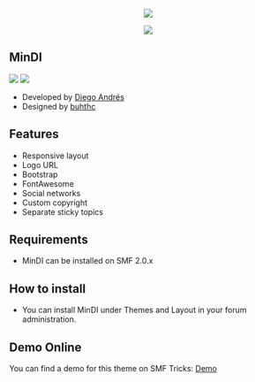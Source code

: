  <p align="center">
    <img src="https://smftricks.com/logos/logo.png">
 </p>
  <p align="center">
    <img src="https://custom.simplemachines.org/index.php?action=download;theme=2734;attach=226069;image">
 </p>
 
 ## MinDI
<img src="https://img.shields.io/badge/SMF-2.0-996ee1?style=flat-square"> <img src="https://img.shields.io/badge/Responsive-Yes-6e97e1?style=flat-square">

* Developed by [Diego Andrés](https://github.com/DiegoAndresCortes)
* Designed by [buhthc](https://simplemachines.org/community/index.php?action=profile;u=312371)

## Features
- Responsive layout
- Logo URL
- Bootstrap
- FontAwesome
- Social networks
- Custom copyright
- Separate sticky topics

## Requirements
* MinDI can be installed on SMF 2.0.x

## How to install
* You can install MinDI under Themes and Layout in your forum administration.

## Demo Online
You can find a demo for this theme on SMF Tricks: [Demo](http://demo.smftricks.com/index.php?theme=37)
